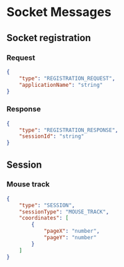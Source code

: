 # Socket Messages

## Socket registration

### Request

```json
{
    "type": "REGISTRATION_REQUEST",
    "applicationName": "string"
}
```

### Response

```json
{
    "type": "REGISTRATION_RESPONSE",
    "sessionId": "string"
}
```

## Session

### Mouse track
```json
{
    "type": "SESSION",
    "sessionType": "MOUSE_TRACK",
    "coordinates": [
        {
            "pageX": "number",
            "pageY": "number"
        }
    ]
}
```